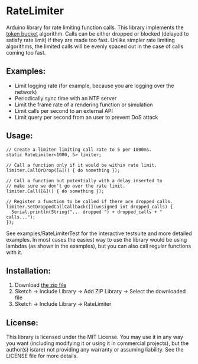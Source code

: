 # RateLimiter
Arduino library for rate limiting function calls. This library implements the [token bucket](https://en.wikipedia.org/wiki/Token_bucket) algorithm.
Calls can be either dropped or blocked (delayed to satisfy rate limit) if they are made too fast.
Unlike simpler rate limiting algorithms, the limited calls will be evenly spaced out in the case of calls coming too fast. 

## Examples:
* Limit logging rate (for example, because you are logging over the network)
* Periodically sync time with an NTP server
* Limit the frame rate of a rendering function or simulation
* Limit calls per second to an external API
* Limit query per second from an user to prevent DoS attack

## Usage:
    // Create a limiter limiting call rate to 5 per 1000ms.
    static RateLimiter<1000, 5> limiter;

    // Call a function only if it would be within rate limit.
    limiter.CallOrDrop([&]() { do something });

    // Call a function but potentially with a delay inserted to
    // make sure we don't go over the rate limit.
    limiter.Call([&]() { do something });

    // Register a function to be called if there are dropped calls.
    limiter.SetDroppedCallCallback([](unsigned int dropped_calls) {
      Serial.println(String("... dropped ") + dropped_calls + " calls...");
    });
See examples/RateLimiterTest for the interactive testsuite and more detailed examples. In most cases
the easiest way to use the library would be using lambdas (as shown in the examples), but you can
also call regular functions with it.

## Installation:
1. Download [the zip file](https://github.com/matthewlai/RateLimiter/archive/master.zip)
2. Sketch -> Include Library -> Add ZIP Library -> Select the downloaded file
3. Sketch -> Include Library -> RateLimiter

## License:
This library is licensed under the MIT License. You may use it in any way you want (including
modifying it or using it in commercial projects), but the author(s) is(are) not providing any warranty
or assuming liability. See the LICENSE file for more details.

